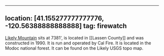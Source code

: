 
---
location: [41.155277777777776, -120.56388888888888]
tag: firewatch
---

[Likely Mountain](http://www.peakbagging.com/CALookoutPhotos/LikelyMtn.html) sits at 7381', is located in [[Lassen County]] and was constructed in 1990. It is run and operated by Cal Fire. It is located in the Modoc national forest. It can be found on the Likely USGS topo map.
